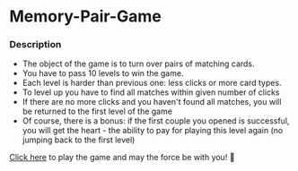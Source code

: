 # Memory-Pair-Game

### Description

* The object of the game is to turn over pairs of matching cards.
* You have to pass 10 levels to win the game.
* Each level is harder than previous one: less clicks or more card types.
* To level up you have to find all matches within given number of clicks
* If there are no more clicks and you haven't found all matches, you will be returned to the first level of the game
* Of course, there is a bonus: if the first couple you opened is successful, you will get the heart - the ability to pay for playing this level again (no jumping back to the first level)

[Click here](https://letushev.github.io/memory-pair-game/) to play the game and may the force be with you! :star2:
